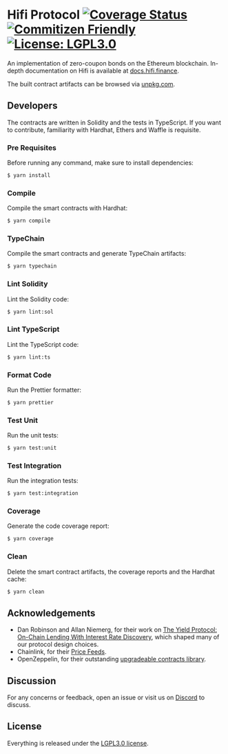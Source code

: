 # Hifi Protocol [![Coverage Status](https://coveralls.io/repos/github/hifi-finance/hifi-protocol/badge.svg?branch=main)](https://coveralls.io/github/hifi-finance/hifi-protocol?branch=main) [![Commitizen Friendly](https://img.shields.io/badge/commitizen-friendly-brightgreen.svg)](http://commitizen.github.io/cz-cli/) [![License: LGPL3.0](https://img.shields.io/badge/license-LGPL3.0-yellow.svg)](https://opensource.org/licenses/lgpl-3.0)

An implementation of zero-coupon bonds on the Ethereum blockchain. In-depth documentation on Hifi is available at [docs.hifi.finance](https://docs.hifi.finance).

The built contract artifacts can be browsed via [unpkg.com](https://unpkg.com/browse/@hifi/protocol@latest/).

## Developers

The contracts are written in Solidity and the tests in TypeScript. If you want to contribute, familiarity with Hardhat,
Ethers and Waffle is requisite.

### Pre Requisites

Before running any command, make sure to install dependencies:

```sh
$ yarn install
```

### Compile

Compile the smart contracts with Hardhat:

```sh
$ yarn compile
```

### TypeChain

Compile the smart contracts and generate TypeChain artifacts:

```sh
$ yarn typechain
```

### Lint Solidity

Lint the Solidity code:

```sh
$ yarn lint:sol
```

### Lint TypeScript

Lint the TypeScript code:

```sh
$ yarn lint:ts
```

### Format Code

Run the Prettier formatter:

```sh
$ yarn prettier
```

### Test Unit

Run the unit tests:

```sh
$ yarn test:unit
```

### Test Integration

Run the integration tests:

```sh
$ yarn test:integration
```

### Coverage

Generate the code coverage report:

```sh
$ yarn coverage
```

### Clean

Delete the smart contract artifacts, the coverage reports and the Hardhat cache:

```sh
$ yarn clean
```

## Acknowledgements

- Dan Robinson and Allan Niemerg, for their work on [The Yield Protocol: On-Chain Lending With Interest Rate
  Discovery](https://research.paradigm.xyz/Yield.pdf), which shaped many of our protocol design choices.
- Chainlink, for their [Price Feeds](https://docs.chain.link/docs/using-chainlink-reference-contracts).
- OpenZeppelin, for their outstanding [upgradeable contracts library](https://github.com/OpenZeppelin/openzeppelin-contracts/tree/master/contracts).

## Discussion

For any concerns or feedback, open an issue or visit us on [Discord](https://discord.gg/mhtSRz6) to discuss.

## License

Everything is released under the [LGPL3.0 license](./LICENSE.md).

